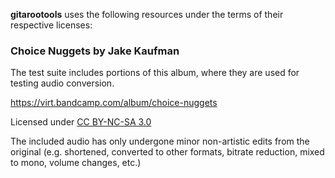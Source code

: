 **gitarootools** uses the following resources under the terms of their respective
licenses:

### Choice Nuggets by Jake Kaufman
The test suite includes portions of this album, where they are used for testing audio
conversion. 

https://virt.bandcamp.com/album/choice-nuggets

Licensed under [CC BY-NC-SA 3.0](http://creativecommons.org/licenses/by-nc-sa/3.0/)

The included audio has only undergone minor non-artistic edits from the original (e.g.
shortened, converted to other formats, bitrate reduction, mixed to mono, volume changes,
etc.)
